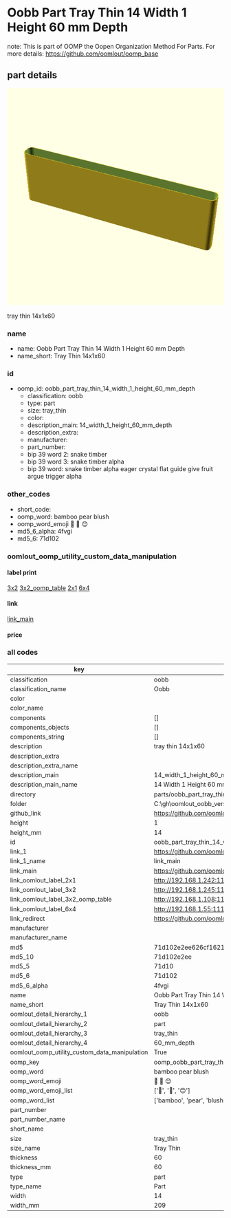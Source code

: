 # Oobb Part Tray Thin 14 Width 1 Height 60 mm Depth  

note: This is part of OOMP the Oopen Organization Method For Parts. For more details: https://github.com/oomlout/oomp_base

##  part details
  

[![](3dpr.png)](3dpr.png)

tray thin 14x1x60



### name
* name: Oobb Part Tray Thin 14 Width 1 Height 60 mm Depth
* name_short: Tray Thin 14x1x60 
### id
* oomp_id: oobb_part_tray_thin_14_width_1_height_60_mm_depth
  * classification: oobb
  * type: part
  * size: tray_thin
  * color: 
  * description_main: 14_width_1_height_60_mm_depth
  * description_extra: 
  * manufacturer: 
  * part_number: 
  * bip 39 word 2: snake timber
  * bip 39 word 3: snake timber alpha
  * bip 39 word: snake timber alpha eager crystal flat guide give fruit argue trigger alpha

### other_codes
* short_code: 
* oomp_word: bamboo pear blush
* oomp_word_emoji :bamboo: :pear: :blush:
* md5_6_alpha: 4fvgi
* md5_6: 71d102






### oomlout_oomp_utility_custom_data_manipulation
#### label print
[3x2](http://192.168.1.245:1112/?label=oomp%204fvgi)
[3x2_oomp_table](http://192.168.1.108:1112/?label=oomp%204fvgi)
[2x1](http://192.168.1.242:1112/?label=oomp%204fvgi)
[6x4](http://192.168.1.55:1112/?label=oomp%204fvgi)    

#### link

[link_main](https://github.com/oomlout/oomlout_oobb_version_4_generated_parts/tree/main/navigation_oomp/oobb/part/tray_thin/14_width_1_height_60_mm_depth/part)                              

#### price







### all codes 
| key | value |  
| --- | --- |  
| classification | oobb |  
| classification_name | Oobb |  
| color |  |  
| color_name |  |  
| components | [] |  
| components_objects | [] |  
| components_string | [] |  
| description | tray thin 14x1x60 |  
| description_extra |  |  
| description_extra_name |  |  
| description_main | 14_width_1_height_60_mm_depth |  
| description_main_name | 14 Width 1 Height 60 mm Depth |  
| directory | parts/oobb_part_tray_thin_14_width_1_height_60_mm_depth |  
| folder | C:\gh\oomlout_oobb_version_4_generated_parts\parts\oobb_part_tray_thin_14_width_1_height_60_mm_depth |  
| github_link | https://github.com/oomlout/oomlout_oomp_part_src/tree/main/parts/oobb_part_tray_thin_14_width_1_height_60_mm_depth |  
| height | 1 |  
| height_mm | 14 |  
| id | oobb_part_tray_thin_14_width_1_height_60_mm_depth |  
| link_1 | https://github.com/oomlout/oomlout_oobb_version_4_generated_parts/tree/main/navigation_oomp/oobb/part/tray_thin/14_width_1_height_60_mm_depth/part |  
| link_1_name | link_main |  
| link_main | https://github.com/oomlout/oomlout_oobb_version_4_generated_parts/tree/main/navigation_oomp/oobb/part/tray_thin/14_width_1_height_60_mm_depth/part |  
| link_oomlout_label_2x1 | http://192.168.1.242:1112/?label=oomp%204fvgi |  
| link_oomlout_label_3x2 | http://192.168.1.245:1112/?label=oomp%204fvgi |  
| link_oomlout_label_3x2_oomp_table | http://192.168.1.108:1112/?label=oomp%204fvgi |  
| link_oomlout_label_6x4 | http://192.168.1.55:1112/?label=oomp%204fvgi |  
| link_redirect | https://github.com/oomlout/oomlout_oobb_version_4_generated_parts/tree/main/parts/oobb_tray_thin_14_01_60 |  
| manufacturer |  |  
| manufacturer_name |  |  
| md5 | 71d102e2ee626cf1621aa44e0e388e69 |  
| md5_10 | 71d102e2ee |  
| md5_5 | 71d10 |  
| md5_6 | 71d102 |  
| md5_6_alpha | 4fvgi |  
| name | Oobb Part Tray Thin 14 Width 1 Height 60 mm Depth |  
| name_short | Tray Thin 14x1x60  |  
| oomlout_detail_hierarchy_1 | oobb |  
| oomlout_detail_hierarchy_2 | part |  
| oomlout_detail_hierarchy_3 | tray_thin |  
| oomlout_detail_hierarchy_4 | 60_mm_depth |  
| oomlout_oomp_utility_custom_data_manipulation | True |  
| oomp_key | oomp_oobb_part_tray_thin_14_width_1_height_60_mm_depth |  
| oomp_word | bamboo pear blush |  
| oomp_word_emoji | :bamboo: :pear: :blush: |  
| oomp_word_emoji_list | [':bamboo:', ':pear:', ':blush:'] |  
| oomp_word_list | ['bamboo', 'pear', 'blush'] |  
| part_number |  |  
| part_number_name |  |  
| short_name |  |  
| size | tray_thin |  
| size_name | Tray Thin |  
| thickness | 60 |  
| thickness_mm | 60 |  
| type | part |  
| type_name | Part |  
| width | 14 |  
| width_mm | 209 |  
